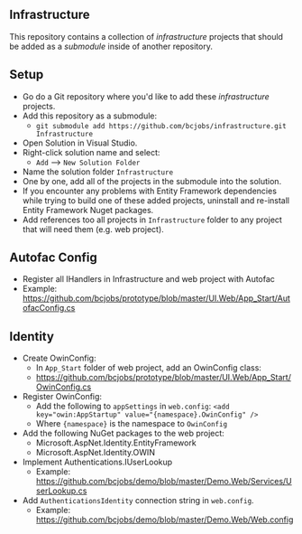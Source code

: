 ## Infrastructure
This repository contains a collection of _infrastructure_ projects that should be added as a _submodule_ inside of another repository.
## Setup
* Go do a Git repository where you'd like to add these _infrastructure_ projects.
* Add this repository as a submodule:
  * `git submodule add https://github.com/bcjobs/infrastructure.git Infrastructure`
* Open Solution in Visual Studio.
* Right-click solution name and select:
  * `Add` --> `New Solution Folder`
* Name the solution folder `Infrastructure`
* One by one, add all of the projects in the submodule into the solution.
* If you encounter any problems with Entity Framework dependencies while trying to build one of these added projects, uninstall and re-install Entity Framework Nuget packages.
* Add references too all projects in `Infrastructure` folder to any project that will need them (e.g. web project).
 
## Autofac Config
* Register all IHandlers in Infrastructure and web project with Autofac
* Example: https://github.com/bcjobs/prototype/blob/master/UI.Web/App_Start/AutofacConfig.cs
 
## Identity
* Create OwinConfig:
  * In `App_Start` folder of web project, add an OwinConfig class:
  * https://github.com/bcjobs/prototype/blob/master/UI.Web/App_Start/OwinConfig.cs
* Register OwinConfig:
  * Add the following to `appSettings` in `web.config`: `<add key="owin:AppStartup" value="{namespace}.OwinConfig" />`
  * Where `{namespace}` is the namespace to `OwinConfig`
* Add the following NuGet packages to the web project:
  * Microsoft.AspNet.Identity.EntityFramework
  * Microsoft.AspNet.Identity.OWIN
* Implement Authentications.IUserLookup
  * Example: https://github.com/bcjobs/demo/blob/master/Demo.Web/Services/UserLookup.cs
* Add `AuthenticationsIdentity` connection string in `web.config`.
  * Example: https://github.com/bcjobs/demo/blob/master/Demo.Web/Web.config
